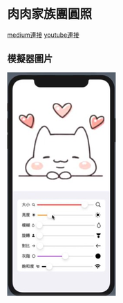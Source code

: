 # 肉肉家族團圓照

[medium連接](https://medium.com/海大-ios-app-程式設計/肉肉家族團圓照-7056a03b60fc)
[youtube連接](https://youtu.be/lSDqQ3m7KCg)

## 模擬器圖片
![](./image/cover.png)